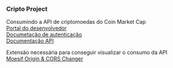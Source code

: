 ### Cripto Project
Consumindo a API de criptomoedas do Coin Market Cap <br />
[Portal do desenvolvedor](https://pro.coinmarketcap.com/account) <br />
[Documetação de autenticação](https://coinmarketcap.com/api/documentation/v1/#section/Authentication) <br /> 
[Documentação API](https://coinmarketcap.com/api/documentation/v1/#) <br />

Extensão necessária para conseguir visualizar o consumo da API <br />
[Moesif Origin & CORS Changer](https://chrome.google.com/webstore/detail/moesif-origin-cors-change/digfbfaphojjndkpccljibejjbppifbc/)
